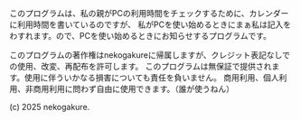 このプログラムは、私の親がPCの利用時間をチェックするために、カレンダーに利用時間を書いているのですが、
私がPCを使い始めるときにまぁ私は記入をわすれます。ので、PCを使い始めるときにお知らせするプログラムです。

このプログラムの著作権はnekogakureに帰属しますが、クレジット表記なしでの使用、改変、再配布を許可します。
このプログラムは無保証で提供されます。使用に伴ういかなる損害についても責任を負いません。
商用利用、個人利用、非商用利用に問わず自由に使用できます。（誰が使うねん）

(c) 2025 nekogakure.
